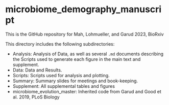 # microbiome_demography_manuscript

This is the GitHub repository for Mah, Lohmueller, and Garud 2023, BioRxiv

This directory includes the following subdirectories:

* Analysis: Analysis of Data, as well as several `.md` documents describing the Scripts used to generate each figure in the main text and supplement.
* Data: Data and Results.
* Scripts: Scripts used for analysis and plotting.
* Summary: Summary slides for meetings and book-keeping.
* Supplement: All supplemental tables and figures
* microbiome_evolution_master: Inherited code from Garud and Good et al. 2019, PLoS Biology
